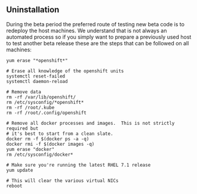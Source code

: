 ## Uninstallation

During the beta period the preferred route of testing new beta code is to
redeploy the host machines.  We understand that is not always an automated
process so if you simply want to prepare a previously used host to test another
beta release these are the steps that can be followed on all machines:

~~~
yum erase "*openshift*"

# Erase all knowledge of the openshift units
systemctl reset-failed
systemctl daemon-reload

# Remove data
rm -rf /var/lib/openshift/
rm /etc/sysconfig/*openshift*
rm -rf /root/.kube
rm -rf /root/.config/openshift

# Remove all docker processes and images.  This is not strictly required but
# it's best to start from a clean slate.
docker rm -f $(docker ps -a -q)
docker rmi -f $(docker images -q)
yum erase "docker"
rm /etc/sysconfig/docker*

# Make sure you're running the latest RHEL 7.1 release
yum update

# This will clear the various virtual NICs
reboot
~~~
